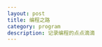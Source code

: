 ```yaml
---
layout: post
title: 编程之路
category: program
description: 记录编程的点点滴滴
---
```


[wenin819]:    http://wenin819.vicp.net  "wenin819"

